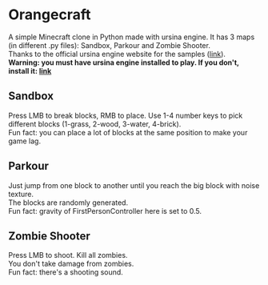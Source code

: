 # Orangecraft
A simple Minecraft clone in Python made with ursina engine. It has 3 maps (in different .py files): Sandbox, Parkour and Zombie Shooter.<br>
Thanks to the official ursina engine website for the samples (<a href="https://www.ursinaengine.org/samples.html">link</a>).<br>
<b>Warning: you must have ursina engine installed to play. If you don't, install it: <a href="https://www.ursinaengine.org/installation.html">link</a></b>

## Sandbox
Press LMB to break blocks, RMB to place. Use 1-4 number keys to pick different blocks (1-grass, 2-wood, 3-water, 4-brick).<br>
Fun fact: you can place a lot of blocks at the same position to make your game lag.

## Parkour
Just jump from one block to another until you reach the big block with noise texture.<br>
The blocks are randomly generated.<br>
Fun fact: gravity of FirstPersonController here is set to 0.5.

## Zombie Shooter
Press LMB to shoot. Kill all zombies.<br>
You don't take damage from zombies.<br>
Fun fact: there's a shooting sound.
